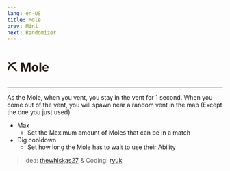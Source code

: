 ```yaml
---
lang: en-US
title: Mole
prev: Mini
next: Randomizer
---
```


# <font color="#2a1e1c">⛏️ <b>Mole</b></font> <Badge text="Basic" type="tip" vertical="middle"/>
---

As the Mole, when you vent, you stay in the vent for 1 second. When you come out of the vent, you will spawn near a random vent in the map (Except the one you just used).
* Max
  * Set the Maximum amount of Moles that can be in a match
* Dig cooldown
  * Set how long the Mole has to wait to use their Ability

> Idea: [thewhiskas27](#) & Coding: [ryuk](https://github.com/ryuk2098)